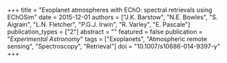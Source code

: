 +++
title = "Exoplanet atmospheres with EChO: spectral retrievals using EChOSim"
date = 2015-12-01
authors = ["J.K. Barstow", "N.E. Bowles", "S. Aigrain", "L.N. Fletcher", "P.G.J. Irwin", "R. Varley", "E. Pascale"]
publication_types = ["2"]
abstract = ""
featured = false
publication = "*Experimental Astronomy*"
tags = ["Exoplanets", "Atmospheric remote sensing", "Spectroscopy", "Retrieval"]
doi = "10.1007/s10686-014-9397-y"
+++

